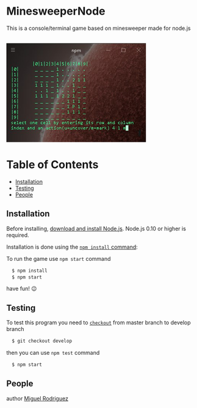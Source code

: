 # MinesweeperNode
This is a console/terminal game based on minesweeper made for node.js

<br><img src="img/IU.jpg" alt="IU picture" />

# Table of Contents
* [Installation](#Installation)
* [Testing](#Testing)
* [People](#People)

## Installation
Before installing, [download and install Node.js](https://nodejs.org/en/download/).
Node.js 0.10 or higher is required.

Installation is done using the
[`npm install` command](https://docs.npmjs.com/getting-started/installing-npm-packages-locally):

To run the game use `npm start` command

```bash
  $ npm install
  $ npm start
```

have fun! :wink:

## Testing
To test this program you need to [`checkout`](https://git-scm.com/docs/git-checkout) from master branch to develop branch

```bash
  $ git checkout develop
```
then you can use `npm test` command

```bash
  $ npm start
```

## People

author [Miguel Rodriguez](https://github.com/MiguelRodriguezR)
